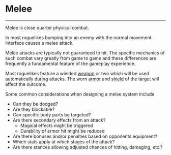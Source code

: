 # Melee

---

Melee is close quarter physical combat.

In most roguelikes bumping into an enemy with the normal movement interface causes a melee attack.

Melee attacks are typically not guaranteed to hit. The specific mechanics of such combat vary greatly from game to game and these differences are frequently a fundamental feature of the gameplay experience.

Most roguelikes feature a wielded [weapon](weapon.md) or two which will be used automatically during attacks. The worn [armor](armor.md) and [shield](shield.md) of the target will affect the outcome.

Some common considerations when designing a melee system include

- Can they be dodged?
- Are they blockable?
- Can specific body parts be targeted?
- Are there secondary effects from an attack?
  - Magical effects might be triggered
  - Durability of armor hit might be reduced
- Are there bonuses and/or penalties based on opponents equipment?
- Which stats apply at which stages of the attack?
- Are there stances allowing adjusted chances of hitting, damaging, etc.?
